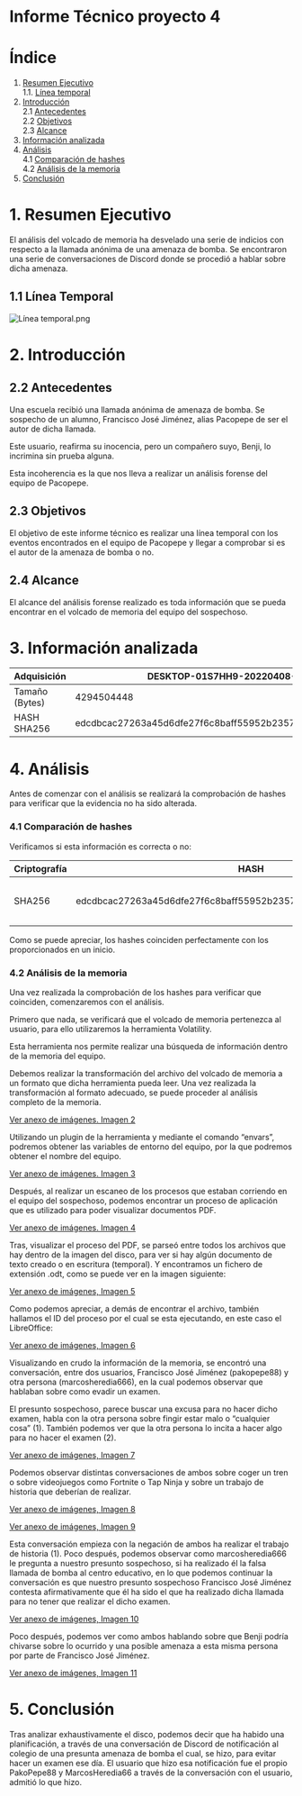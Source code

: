 # Informe Técnico proyecto 4
# Índice
1. [Resumen Ejecutivo](#resumen)  
    1.1. [Línea temporal](#tiempo)
2. [Introducción](#introduccion)  
    2.1 [Antecedentes](#antecedentes)  
    2.2 [Objetivos](#objetivos)  
    2.3 [Alcance](#alcance)  
3. [Información analizada](#informacion)  
4. [Análisis](#analisis)    
    4.1 [Comparación de hashes](#comparacion)     
    4.2 [Análisis de la memoria](#forense) 
5. [Conclusión](#conclusion) 

# 1. Resumen Ejecutivo<div id='resumen' />

El análisis del volcado de memoria ha desvelado una serie de indicios con respecto a la llamada anónima de una amenaza de bomba. Se encontraron una serie de conversaciones de Discord donde se procedió a hablar sobre dicha amenaza.

## 1.1 Línea Temporal<div id='tiempo' />

![Línea temporal.png](https://github.com/IES-Rafael-Alberti/23-24-G1-Ciberseguridad/blob/main/Analisis%20Forense/Proyecto%204%3A%20Bomb%20Threat/Informe%20T%C3%A9cnico%20proyecto%204%20f4cc1c561991422cbb5b7277c5568eb1/Amenaza_de_bomba_falsa.png)

# 2. Introducción<div id='introduccion' />

## 2.2 Antecedentes<div id='antecedentes' />

Una escuela recibió una llamada anónima de amenaza de bomba. Se sospecho de un alumno, Francisco José Jiménez, alias Pacopepe de ser el autor de dicha llamada. 

Este usuario, reafirma su inocencia, pero un compañero suyo, Benji, lo incrimina sin prueba alguna.

Esta incoherencia es la que nos lleva a realizar un análisis forense del equipo de Pacopepe.

## 2.3 Objetivos<div id='objetivos' />

El objetivo de este informe técnico es realizar una línea temporal con los eventos encontrados en el equipo de Pacopepe y llegar a comprobar si es el autor de la amenaza de bomba o no.

## 2.4 Alcance<div id='alcance' />

El alcance del análisis forense realizado es toda información que se pueda encontrar en el volcado de memoria del equipo del sospechoso.

# 3. Información analizada<div id='informacion' />

| Adquisición | DESKTOP-01S7HH9-20220408-171552.dmp |
| --- | --- |
| Tamaño (Bytes) | 4294504448 |
| HASH SHA256 | edcdbcac27263a45d6dfe27f6c8baff55952b2357a70031de20de057730cd359 |

# 4. Análisis<div id='analisis' />

Antes de comenzar con el análisis se realizará la comprobación de hashes para verificar que la evidencia no ha sido alterada.

### 4.1 Comparación de hashes<div id='comparacion' />

Verificamos si esta información es correcta o no:

| Criptografía | HASH | Prueba |
| --- | --- | --- |
| SHA256 | edcdbcac27263a45d6dfe27f6c8baff55952b2357a70031de20de057730cd359 | [Ver anexo de imágenes. Imagen 1](https://github.com/IES-Rafael-Alberti/23-24-G1-Ciberseguridad/blob/main/Analisis%20Forense/Proyecto%204%3A%20Bomb%20Threat/Anexos.md) |

Como se puede apreciar, los hashes coinciden perfectamente con los proporcionados en un inicio.

### 4.2 Análisis de la memoria<div id='forense' />

Una vez realizada la comprobación de los hashes para verificar que coinciden, comenzaremos con el análisis.

Primero que nada, se verificará que el volcado de memoria pertenezca al usuario, para ello utilizaremos la herramienta Volatility.

Esta herramienta nos permite realizar una búsqueda de información dentro de la memoria del equipo.

Debemos realizar la transformación del archivo del volcado de memoria a un formato que dicha herramienta pueda leer. Una vez realizada la transformación al formato adecuado, se puede proceder al análisis completo de la memoria.

[Ver anexo de imágenes. Imagen 2](https://github.com/IES-Rafael-Alberti/23-24-G1-Ciberseguridad/blob/main/Analisis%20Forense/Proyecto%204%3A%20Bomb%20Threat/Anexos.md)

Utilizando un plugin de la herramienta y mediante el comando “envars”, podremos obtener las variables de entorno del equipo, por la que podremos obtener el nombre del equipo.

[Ver anexo de imágenes. Imagen 3](https://github.com/IES-Rafael-Alberti/23-24-G1-Ciberseguridad/blob/main/Analisis%20Forense/Proyecto%204%3A%20Bomb%20Threat/Anexos.md)

Después, al realizar un escaneo de los procesos que estaban corriendo en el equipo del sospechoso, podemos encontrar un proceso de aplicación que es utilizado para poder visualizar documentos PDF.

[Ver anexo de imágenes. Imagen 4](https://github.com/IES-Rafael-Alberti/23-24-G1-Ciberseguridad/blob/main/Analisis%20Forense/Proyecto%204%3A%20Bomb%20Threat/Anexos.md)

Tras, visualizar el proceso del PDF, se parseó entre todos los archivos que hay dentro de la imagen del disco, para ver si hay algún documento de texto creado o en escritura (temporal). Y encontramos un fichero de extensión .odt, como se puede ver en la imagen siguiente:

[Ver anexo de imágenes, Imagen 5](https://github.com/IES-Rafael-Alberti/23-24-G1-Ciberseguridad/blob/main/Analisis%20Forense/Proyecto%204%3A%20Bomb%20Threat/Anexos.md)

Como podemos apreciar, a demás de encontrar el archivo, también hallamos el ID del proceso por el cual se esta ejecutando, en este caso el LibreOffice:

[Ver anexo de imágenes, Imagen 6](https://github.com/IES-Rafael-Alberti/23-24-G1-Ciberseguridad/blob/main/Analisis%20Forense/Proyecto%204%3A%20Bomb%20Threat/Anexos.md)

Visualizando en crudo la información de la memoria, se encontró una conversación, entre dos usuarios, Francisco José Jiménez (pakopepe88) y otra persona (marcosheredia666), en la cual podemos observar que hablaban sobre como evadir un examen. 

El presunto sospechoso, parece buscar una excusa para no hacer dicho examen, habla con la otra persona sobre fingir estar malo o “cualquier cosa” (1). También podemos ver que la otra persona lo incita a hacer algo para no hacer el examen (2).

[Ver anexo de imágenes, Imagen 7](https://github.com/IES-Rafael-Alberti/23-24-G1-Ciberseguridad/blob/main/Analisis%20Forense/Proyecto%204%3A%20Bomb%20Threat/Anexos.md)

Podemos observar distintas conversaciones de ambos sobre coger un tren o sobre videojuegos como Fortnite o Tap Ninja y sobre un trabajo de historia que deberían de realizar.

[Ver anexo de imágenes, Imagen 8](https://github.com/IES-Rafael-Alberti/23-24-G1-Ciberseguridad/blob/main/Analisis%20Forense/Proyecto%204%3A%20Bomb%20Threat/Anexos.md)

[Ver anexo de imágenes, Imagen 9](https://github.com/IES-Rafael-Alberti/23-24-G1-Ciberseguridad/blob/main/Analisis%20Forense/Proyecto%204%3A%20Bomb%20Threat/Anexos.md)

Esta conversación empieza con la negación de ambos ha realizar el trabajo de historia (1). Poco después, podemos observar como marcosheredia666 le pregunta a nuestro presunto sospechoso, si ha realizado él la falsa llamada de bomba al centro educativo, en lo que podemos continuar la conversación es que nuestro presunto sospechoso Francisco José  Jiménez contesta afirmativamente que él ha sido el que ha realizado dicha llamada para no tener que realizar el dicho examen.

[Ver anexo de imágenes, Imagen 10](https://github.com/IES-Rafael-Alberti/23-24-G1-Ciberseguridad/blob/main/Analisis%20Forense/Proyecto%204%3A%20Bomb%20Threat/Anexos.md)

Poco después, podemos ver como ambos hablando sobre que Benji podría chivarse sobre lo ocurrido y una posible amenaza a esta misma persona por parte de Francisco José  Jiménez.

[Ver anexo de imágenes, Imagen 11](https://github.com/IES-Rafael-Alberti/23-24-G1-Ciberseguridad/blob/main/Analisis%20Forense/Proyecto%204%3A%20Bomb%20Threat/Anexos.md)

# 5. Conclusión<div id='conclusion' />

Tras analizar exhaustivamente el disco, podemos decir que ha habido una planificación, a través de una conversación de Discord de notificación al colegio de una presunta amenaza de bomba el cual, se hizo, para evitar hacer un examen ese día. El usuario que hizo esa notificación fue el propio PakoPepe88 y MarcosHeredia66 a través de la conversación con el usuario, admitió lo que hizo.


